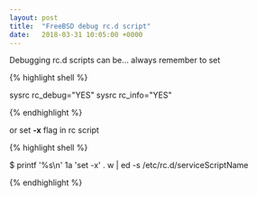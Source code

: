 ```yaml
---
layout: post
title:  "FreeBSD debug rc.d script"
date:   2018-03-31 10:05:00 +0000
---
```


Debugging rc.d scripts can be… always remember to set

{% highlight shell %}

sysrc rc_debug="YES"
sysrc rc_info="YES"

{% endhighlight %}

or set **-x** flag in rc script

{% highlight shell %}

$ printf '%s\n' 1a 'set -x' . w | ed -s /etc/rc.d/serviceScriptName

{% endhighlight %}
